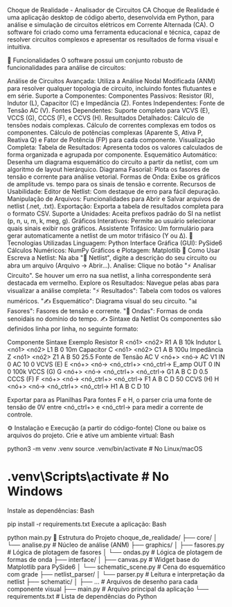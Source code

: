 Choque de Realidade - Analisador de Circuitos CA
Choque de Realidade é uma aplicação desktop de código aberto, desenvolvida em Python, para análise e simulação de circuitos elétricos em Corrente Alternada (CA). O software foi criado como uma ferramenta educacional e técnica, capaz de resolver circuitos complexos e apresentar os resultados de forma visual e intuitiva.

🎯 Funcionalidades
O software possui um conjunto robusto de funcionalidades para análise de circuitos:

Análise de Circuitos Avançada: Utiliza a Análise Nodal Modificada (ANM) para resolver qualquer topologia de circuito, incluindo fontes flutuantes e em série.
Suporte a Componentes:
Componentes Passivos: Resistor (R), Indutor (L), Capacitor (C) e Impedância (Z).
Fontes Independentes: Fonte de Tensão AC (V).
Fontes Dependentes: Suporte completo para VCVS (E), VCCS (G), CCCS (F), e CCVS (H).
Resultados Detalhados:
Cálculo de tensões nodais complexas.
Cálculo de correntes complexas em todos os componentes.
Cálculo de potências complexas (Aparente S, Ativa P, Reativa Q) e Fator de Potência (FP) para cada componente.
Visualização Completa:
Tabela de Resultados: Apresenta todos os valores calculados de forma organizada e agrupada por componente.
Esquemático Automático: Desenha um diagrama esquemático do circuito a partir da netlist, com um algoritmo de layout hierárquico.
Diagrama Fasorial: Plota os fasores de tensão e corrente para análise vetorial.
Formas de Onda: Exibe os gráficos de amplitude vs. tempo para os sinais de tensão e corrente.
Recursos de Usabilidade:
Editor de Netlist: Com destaque de erro para fácil depuração.
Manipulação de Arquivos: Funcionalidades para Abrir e Salvar arquivos de netlist (.net, .txt).
Exportação: Exporta a tabela de resultados completa para o formato CSV.
Suporte a Unidades: Aceita prefixos padrão do SI na netlist (p, n, u, m, k, meg, g).
Gráficos Interativos: Permite ao usuário selecionar quais sinais exibir nos gráficos.
Assistente Trifásico: Um formulário para gerar automaticamente a netlist de um motor trifásico (Y ou Δ).
🧰 Tecnologias Utilizadas
Linguagem: Python
Interface Gráfica (GUI): PySide6
Cálculos Numéricos: NumPy
Gráficos e Plotagem: Matplotlib
🚀 Como Usar
Escreva a Netlist: Na aba "📝 Netlist", digite a descrição do seu circuito ou abra um arquivo (Arquivo -> Abrir...).
Analise: Clique no botão "⚡ Analisar Circuito". Se houver um erro na sua netlist, a linha correspondente será destacada em vermelho.
Explore os Resultados: Navegue pelas abas para visualizar a análise completa:
"⚡ Resultados": Tabela com todos os valores numéricos.
"✍️ Esquemático": Diagrama visual do seu circuito.
"📊 Fasores": Fasores de tensão e corrente.
"🌊 Ondas": Formas de onda senoidais no domínio do tempo.
✍️ Sintaxe da Netlist
Os componentes são definidos linha por linha, no seguinte formato:

Componente	Sintaxe	Exemplo
Resistor	R<nome> <nó1> <nó2> <valor>	R1 A B 10k
Indutor	L<nome> <nó1> <nó2> <valor>	L1 B 0 10m
Capacitor	C<nome> <nó1> <nó2> <valor>	C1 A B 100u
Impedância	Z<nome> <nó1> <nó2> <real> <imag>	Z1 A B 50 25.5
Fonte de Tensão AC	V<nome> <nó+> <nó-> AC <mag> <fase>	V1 IN 0 AC 10 0
VCVS (E)	E<nome> <nó+> <nó-> <nó_ctrl+> <nó_ctrl-> <ganho>	E_amp OUT 0 IN 0 100k
VCCS (G)	G<nome> <nó+> <nó-> <nó_ctrl+> <nó_ctrl-> <ganho>	G1 A B C D 0.5
CCCS (F)	F<nome> <nó+> <nó-> <nó_ctrl+> <nó_ctrl-> <ganho>	F1 A B C D 50
CCVS (H)	H<nome> <nó+> <nó-> <nó_ctrl+> <nó_ctrl-> <ganho>	H1 A B C D 10

Exportar para as Planilhas
Para fontes F e H, o parser cria uma fonte de tensão de 0V entre <nó_ctrl+> e <nó_ctrl-> para medir a corrente de controle.

⚙️ Instalação e Execução (a partir do código-fonte)
Clone ou baixe os arquivos do projeto.
Crie e ative um ambiente virtual:
Bash

python3 -m venv .venv
source .venv/bin/activate  # No Linux/macOS
# .venv\Scripts\activate   # No Windows
Instale as dependências:
Bash

pip install -r requirements.txt
Execute a aplicação:
Bash

python main.py
📂 Estrutura do Projeto
choque_de_realidade/
├── core/
│   └── analise.py         # Núcleo de análise (ANM)
├── graphics/
│   ├── fasores.py         # Lógica de plotagem de fasores
│   └── ondas.py           # Lógica de plotagem de formas de onda
├── interface/
│   ├── canvas.py          # Widget base do Matplotlib para PySide6
│   └── schematic_scene.py # Cena do esquemático com grade
├── netlist_parser/
│   └── parser.py          # Leitura e interpretação da netlist
├── schematic/
│   ├── ...                # Arquivos de desenho para cada componente visual
├── main.py                # Arquivo principal da aplicação
└── requirements.txt       # Lista de dependências do Python